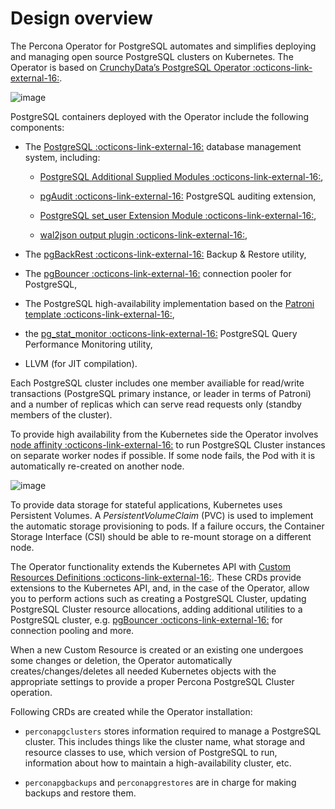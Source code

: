 # Design overview

The Percona Operator for PostgreSQL automates and simplifies
deploying and managing open source PostgreSQL clusters on Kubernetes.
The Operator is based on [CrunchyData’s PostgreSQL Operator :octicons-link-external-16:](https://access.crunchydata.com/documentation/postgres-operator/v5/).

![image](assets/images/pgo.svg)

PostgreSQL containers deployed with the Operator include the following components:

* The [PostgreSQL :octicons-link-external-16:](https://www.postgresql.org/) database management system, including:

    * [PostgreSQL Additional Supplied Modules :octicons-link-external-16:](https://www.postgresql.org/docs/current/contrib.html),

    * [pgAudit :octicons-link-external-16:](https://www.pgaudit.org/) PostgreSQL auditing extension,

    * [PostgreSQL set_user Extension Module :octicons-link-external-16:](https://github.com/pgaudit/set_user),

    * [wal2json output plugin :octicons-link-external-16:](https://github.com/eulerto/wal2json),

* The [pgBackRest :octicons-link-external-16:](https://pgbackrest.org/) Backup & Restore utility,

* The [pgBouncer :octicons-link-external-16:](http://pgbouncer.github.io/) connection pooler for PostgreSQL,

* The PostgreSQL high-availability implementation based on the [Patroni template :octicons-link-external-16:](https://patroni.readthedocs.io/),

* the [pg_stat_monitor :octicons-link-external-16:](https://github.com/percona/pg_stat_monitor/) PostgreSQL Query Performance Monitoring utility,

* LLVM (for JIT compilation).

Each PostgreSQL cluster includes one member availiable for read/write transactions (PostgreSQL primary instance, or leader in terms of Patroni) and a number of replicas which can serve read requests only (standby members of the cluster).

To provide high availability from the Kubernetes side the Operator involves [node affinity :octicons-link-external-16:](https://kubernetes.io/docs/concepts/configuration/assign-pod-node/#affinity-and-anti-affinity)
to run PostgreSQL Cluster instances on separate worker nodes if possible. If
some node fails, the Pod with it is automatically re-created on another node.

![image](assets/images/operator.svg)

To provide data storage for stateful applications, Kubernetes uses
Persistent Volumes. A *PersistentVolumeClaim* (PVC) is used to implement
the automatic storage provisioning to pods. If a failure occurs, the
Container Storage Interface (CSI) should be able to re-mount storage on
a different node.

The Operator functionality extends the Kubernetes API with [Custom Resources
Definitions :octicons-link-external-16:](https://kubernetes.io/docs/concepts/extend-kubernetes/api-extension/custom-resources/#customresourcedefinitions).
These CRDs provide extensions to the Kubernetes API, and, in the case of the
Operator, allow you to perform actions such as creating a PostgreSQL Cluster,
updating PostgreSQL Cluster resource allocations, adding additional utilities to
a PostgreSQL cluster, e.g. [pgBouncer :octicons-link-external-16:](https://www.pgbouncer.org/) for
connection pooling and more.

When a new Custom Resource is created or an existing one undergoes some changes
or deletion, the Operator automatically creates/changes/deletes all needed
Kubernetes objects with the appropriate settings to provide a proper Percona
PostgreSQL Cluster operation.

Following CRDs are created while the Operator installation:

* `perconapgclusters` stores information required to manage a PostgreSQL cluster.
This includes things like the cluster name, what storage and resource classes
to use, which version of PostgreSQL to run, information about how to maintain
a high-availability cluster, etc.

* `perconapgbackups` and `perconapgrestores` are in charge for making backups
    and restore them.

